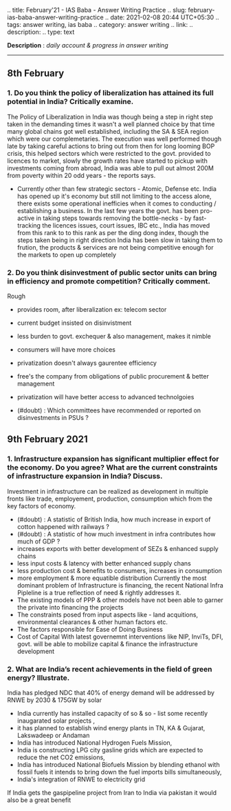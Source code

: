 .. title: February'21 - IAS Baba - Answer Writing Practice
.. slug: february-ias-baba-answer-writing-practice
.. date: 2021-02-08 20:44 UTC+05:30
.. tags: answer writing, ias baba
.. category: answer writing
.. link: 
.. description: 
.. type: text

**Description** : *daily account & progress in answer writing*

***
<!-- TEASER_END -->


## 8th February
### 1. **Do you think the policy of liberalization has attained its full potential in India? Critically examine.**
 The Policy of Liberalization in India was though being a step in right step taken in the demanding times it wasn't a well planned choice by that time many global chains got well established, including the SA & SEA region which were our complemetaries. The execution was well performed though late by taking careful actions to bring out from then for long looming BOP crisis, this helped sectors which were restricted to the govt. provided to licences to market, slowly the growth rates have started to pickup with investments coming from abroad, India was able to pull out almost 200M from poverty within 20 odd years - the reports says. 

- Currently other than few strategic sectors - Atomic, Defense etc. India has opened up it's economy but still not limiting to the access alone, there exists some operational inefficies when it comes to conducting / establishing a business. In the last few years the govt. has been pro-active in taking steps towards removing the bottle-necks - by fast-tracking the licences issues, court issues, IBC etc., India has moved from this rank to to this rank as per the ding dong index, though the steps taken being in right direction India has been slow in taking them to frution, the products & services are not being competitive enough for the markets to open up completely 

### 2. **Do you think disinvestment of public sector units can bring in efficiency and promote competition? Critically comment.**

Rough

- provides room, after liberalization ex: telecom sector
- current budget insisted on disinvistment
- less burden to govt. exchequer & also management, makes it nimble
- consumers will have more choices
- privatization doesn't always gaurentee efficiency
- free's the company from obligations of public procurement & better management
- privatization will have better access to advanced technolgoies

- (#doubt) : Which committees have recommended or reported on disinvestments in PSUs ?

## 9th February 2021
### 1. **Infrastructure expansion has significant multiplier effect for the economy. Do you agree? What are the current constraints of infrastructure expansion in India? Discuss.**
Investment in infrastructure can be realized as development in multiple fronts like trade, employement, production, consumption which from the key factors of economy.

- (#doubt) : A statistic of British India, how much increase in export of cotton happened with railways ?
- (#doubt) : A statistic of how much investment in infra contributes how much of GDP ?
- increases exports with better development of SEZs & enhanced supply chains
- less input costs & latency with better enhanced supply chans 
- less production cost & benefits to consumers, increases in consumption 
- more employment & more equatible distribution
  Currently the most dominant problem of Infrastructure is financing, the recent National Infra Pipleline is a true reflection of need & rightly addresses it.
- The existing models of PPP & other models have not been able to garner the private into financing the projects
- The constraints posed from input aspects like - land acquitions, environmental clearances & other human factors etc.
- The factors responsible for Ease of Doing Business
- Cost of Capital
   With latest governemnt interventions like NIP, InviTs, DFI, govt. will be able to mobilize capital & finance the infrastructure development 

### 2. **What are India’s recent achievements in the field of green energy? Illustrate.**
India has pledged NDC that 40% of energy demand will be addressed by RNWE by 2030 & 175GW by solar

- India currently has installed capacity of so & so - list some recently inaugarated solar projects , 
- it has planned to establish wind energy plants in TN, KA & Gujarat, Lakswadeep or Andaman
- India has introduced National Hydrogen Fuels Mission, 
- India is constructing LPG city gasline grids which are expected to reduce the net CO2 emissions, 
- India has introduced National Biofuels Mission by blending ethanol with fossil fuels it intends to bring down the fuel imports bills simultaneously, 
- India's integration of RNWE to electricity grid

If India gets the gaspipeline project from Iran to India via pakistan it would also be a great benefit 



